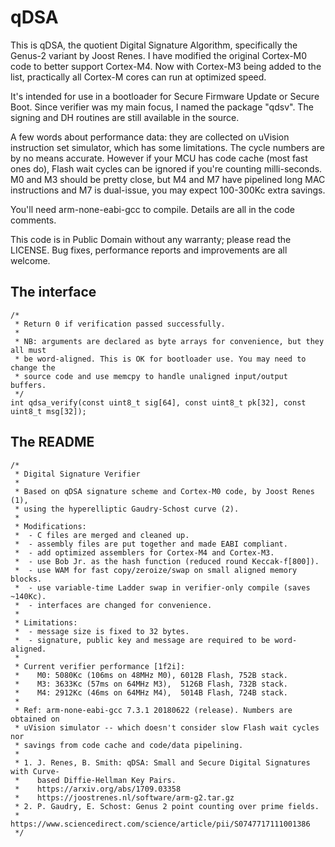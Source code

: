 # qDSA


This is qDSA, the quotient Digital Signature Algorithm, specifically the Genus-2 variant by Joost Renes. I have modified the original Cortex-M0 code to better support Cortex-M4. Now with Cortex-M3 being added to the list, practically all Cortex-M cores can run at optimized speed.

It's intended for use in a bootloader for Secure Firmware Update or Secure Boot. Since verifier was my main focus, I named the package "qdsv". The signing and DH routines are still available in the source.

A few words about performance data: they are collected on uVision instruction set simulator, which has some limitations. The cycle numbers are by no means accurate. However if your MCU has code cache (most fast ones do), Flash wait cycles can be ignored if you're counting milli-seconds. M0 and M3 should be pretty close, but M4 and M7 have pipelined long MAC instructions and M7 is dual-issue, you may expect 100-300Kc extra savings.

You'll need arm-none-eabi-gcc to compile. Details are all in the code comments.

This code is in Public Domain without any warranty; please read the LICENSE. Bug fixes, performance reports and improvements are all welcome.

## The interface

    /*
     * Return 0 if verification passed successfully.
     *
     * NB: arguments are declared as byte arrays for convenience, but they all must
     * be word-aligned. This is OK for bootloader use. You may need to change the
     * source code and use memcpy to handle unaligned input/output buffers.
     */
    int qdsa_verify(const uint8_t sig[64], const uint8_t pk[32], const uint8_t msg[32]);

## The README

    /*
     * Digital Signature Verifier
     *
     * Based on qDSA signature scheme and Cortex-M0 code, by Joost Renes (1),
     * using the hyperelliptic Gaudry-Schost curve (2).
     *
     * Modifications:
     *  - C files are merged and cleaned up.
     *  - assembly files are put together and made EABI compliant.
     *  - add optimized assemblers for Cortex-M4 and Cortex-M3.
     *  - use Bob Jr. as the hash function (reduced round Keccak-f[800]).
     *  - use WAM for fast copy/zeroize/swap on small aligned memory blocks.
     *  - use variable-time Ladder swap in verifier-only compile (saves ~140Kc).
     *  - interfaces are changed for convenience.
     *
     * Limitations:
     *  - message size is fixed to 32 bytes.
     *  - signature, public key and message are required to be word-aligned.
     *
     * Current verifier performance [1f2i]:
     *    M0: 5080Kc (106ms on 48MHz M0), 6012B Flash, 752B stack.
     *    M3: 3633Kc (57ms on 64MHz M3),  5126B Flash, 732B stack.
     *    M4: 2912Kc (46ms on 64MHz M4),  5014B Flash, 724B stack.
     *
     * Ref: arm-none-eabi-gcc 7.3.1 20180622 (release). Numbers are obtained on
     * uVision simulator -- which doesn't consider slow Flash wait cycles nor
     * savings from code cache and code/data pipelining.
     *
     * 1. J. Renes, B. Smith: qDSA: Small and Secure Digital Signatures with Curve-
     *    based Diffie-Hellman Key Pairs.
     *    https://arxiv.org/abs/1709.03358
     *    https://joostrenes.nl/software/arm-g2.tar.gz
     * 2. P. Gaudry, E. Schost: Genus 2 point counting over prime fields.
     *    https://www.sciencedirect.com/science/article/pii/S0747717111001386
     */

